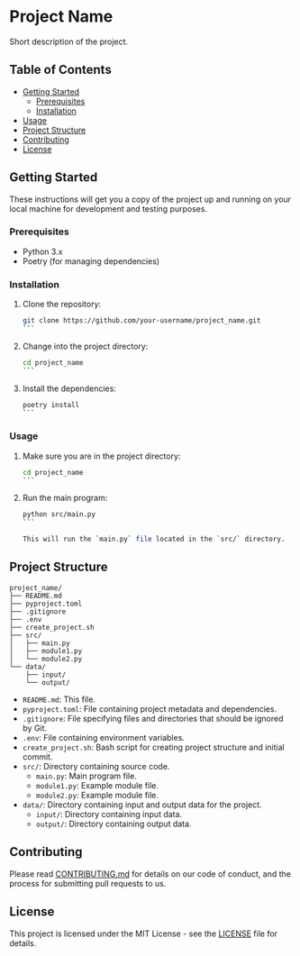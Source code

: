 # Project Name

Short description of the project.

## Table of Contents
- [Getting Started](#getting-started)
  - [Prerequisites](#prerequisites)
  - [Installation](#installation)
- [Usage](#usage)
- [Project Structure](#project-structure)
- [Contributing](#contributing)
- [License](#license)

## Getting Started

These instructions will get you a copy of the project up and running on your local machine for development and testing purposes.

### Prerequisites

- Python 3.x
- Poetry (for managing dependencies)

### Installation

1. Clone the repository:

   `````bash
   git clone https://github.com/your-username/project_name.git
   ```

2. Change into the project directory:

   ````bash
   cd project_name
   ```

3. Install the dependencies:

   ````bash
   poetry install
   ```

### Usage

1. Make sure you are in the project directory:

   ````bash
   cd project_name
   ```

2. Run the main program:

   ````bash
   python src/main.py
   ```

   This will run the `main.py` file located in the `src/` directory.

## Project Structure

```
project_name/
├── README.md
├── pyproject.toml
├── .gitignore
├── .env
├── create_project.sh 
├── src/
│   ├── main.py
│   ├── module1.py
│   └── module2.py
└── data/
    ├── input/
    └── output/
```

- `README.md`: This file.
- `pyproject.toml`: File containing project metadata and dependencies.
- `.gitignore`: File specifying files and directories that should be ignored by Git.
- `.env`: File containing environment variables.
- `create_project.sh`: Bash script for creating project structure and initial commit.
- `src/`: Directory containing source code.
  - `main.py`: Main program file.
  - `module1.py`: Example module file.
  - `module2.py`: Example module file.
- `data/`: Directory containing input and output data for the project.
  - `input/`: Directory containing input data.
  - `output/`: Directory containing output data.

## Contributing

Please read [CONTRIBUTING.md](CONTRIBUTING.md) for details on our code of conduct, and the process for submitting pull requests to us.

## License

This project is licensed under the MIT License - see the [LICENSE](LICENSE) file for details.
